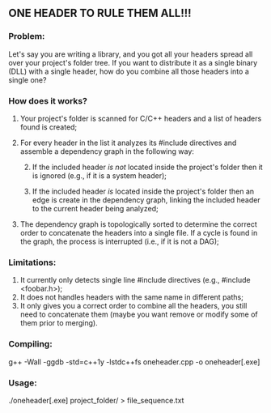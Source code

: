 ## ONE HEADER TO RULE THEM ALL!!!

### Problem:
Let's say you are writing a library, and you got all your
headers spread all over your project's folder tree. If
you want to distribute it as a single binary (DLL) with a 
single header, how do you combine all those headers into a 
single one?

### How does it works?
1. Your project's folder is scanned for C/C++ headers 
   and a list of headers found is created;
2. For every header in the list it analyzes its #include 
   directives and assemble a dependency graph in the 
   following way:
   
   2. If the included header *is not* located inside 
      the project's folder then it is ignored (e.g., 
      if it is a system header);
        
   2. If the included header *is* located inside the 
       project's folder then an edge is create in the 
       dependency graph, linking the included header 
       to the current header being analyzed;
        
3. The dependency graph is topologically sorted to determine
   the correct order to concatenate the headers into a single
   file. If a cycle is found in the graph, the process is 
   interrupted (i.e., if it is not a DAG);

### Limitations:
  1) It currently only detects single line #include directives (e.g., #include <foobar.h>);
  2) It does not handles headers with the same name in different paths;
  3) It only gives you a correct order to combine all the headers, you 
     still need to concatenate them (maybe you want remove or modify some of them prior to merging).

### Compiling:
  g++ -Wall -ggdb -std=c++1y -lstdc++fs oneheader.cpp -o oneheader[.exe]

### Usage:
  ./oneheader[.exe] project_folder/ > file_sequence.txt
